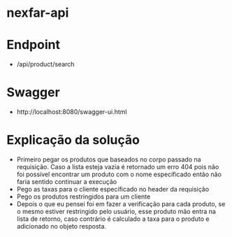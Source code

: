 # nexfar-api

# Endpoint

  - /api/product/search
  
# Swagger

  - http://localhost:8080/swagger-ui.html
  
# Explicação da solução

  - Primeiro pegar os produtos que baseados no corpo passado na requisição. Caso a lista esteja vazia é retornado um erro 404
  pois não foi possível encontrar um produto com o nome específicado então não faria sentido continuar a execução
  - Pego as taxas para o cliente específicado no header da requisição
  - Pego os produtos restringidos para um cliente
  - Depois o que eu pensei foi em fazer a verificação para cada produto, se o mesmo estiver restringido pelo usuário, esse produto
  mão entra na lista de retorno, caso contrário é calculado a taxa para o produto e adicionado no objeto resposta.

